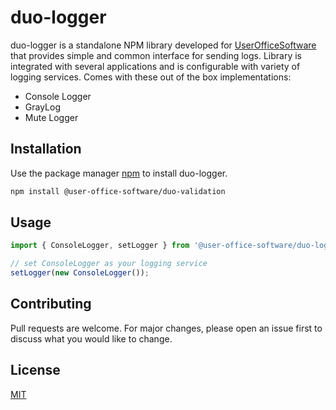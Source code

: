 # duo-logger

duo-logger is a standalone NPM library developed for [UserOfficeSoftware](https://github.com/UserOfficeProject) that provides simple and common interface for sending logs.
Library is integrated with several applications and is configurable with variety of logging services.
Comes with these out of the box implementations:
- Console Logger
- GrayLog
- Mute Logger

## Installation

Use the package manager [npm](https://www.npmjs.com/package/@user-office-software/duo-validation) to install duo-logger.

```bash
npm install @user-office-software/duo-validation
```

## Usage

```typescript
import { ConsoleLogger, setLogger } from '@user-office-software/duo-logger';

// set ConsoleLogger as your logging service
setLogger(new ConsoleLogger());
```

## Contributing
Pull requests are welcome. For major changes, please open an issue first to discuss what you would like to change.

## License
[MIT](https://choosealicense.com/licenses/mit/)
